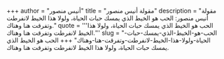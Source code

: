 +++
author = "أنيس منصور"
title = "مقولة أنيس منصور"
description = "مقولة أنيس منصور: الحب هو الخيط الذي يمسك حبات الحياة، ولولا هذا الخيط لانفرطت وتفرقت هنا وهناك."
quote = '''الحب هو الخيط الذي يمسك حبات الحياة، ولولا هذا الخيط لانفرطت وتفرقت هنا وهناك.''' 
slug = "الحب-هو-الخيط-الذي-يمسك-حبات-الحياة-ولولا-هذا-الخيط-لانفرطت-وتفرقت-هنا-وهناك"
+++
الحب هو الخيط الذي يمسك حبات الحياة، ولولا هذا الخيط لانفرطت وتفرقت هنا وهناك.
